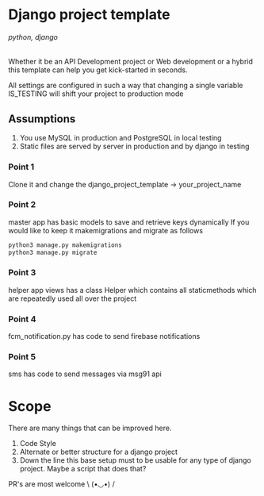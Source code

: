 # Django project template

###### python, django 

Whether it be an API Development project or Web development or a hybrid this template can help you get kick-started in seconds.

All settings are configured in such a way that changing a single variable IS_TESTING will shift your project to production mode

## Assumptions
1. You use MySQL in production and PostgreSQL in local testing
2. Static files are served by server in production and by django in testing

### Point 1
Clone it and change the django_project_template -> your_project_name

### Point 2
master app has basic models to save and retrieve keys dynamically
If you would like to keep it makemigrations and migrate as follows
```bash
python3 manage.py makemigrations
python3 manage.py migrate
```

### Point 3
helper app views has a class Helper which contains all staticmethods which are repeatedly used all over the project

### Point 4
fcm_notification.py has code to send firebase notifications

### Point 5
sms has code to send messages via msg91 api

# Scope
There are many things that can be improved here.

1. Code Style
2. Alternate or better structure for a django project
3. Down the line this base setup must to be usable for any type of django project. Maybe a script that does that?

PR's are most welcome \ (•◡•) /
